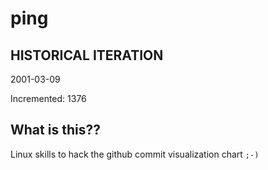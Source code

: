 # ping

## HISTORICAL ITERATION
2001-03-09

Incremented: 1376

## What is this?? 
Linux skills to hack the github commit visualization chart `;-)`
